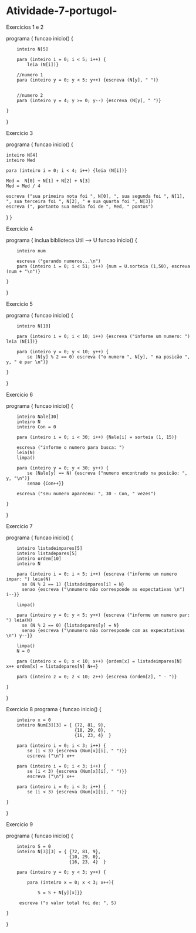 # Atividade-7-portugol-

Exercicios 1 e 2

programa {
	funcao inicio() {
		
		inteiro N[5]
		
		para (inteiro i = 0; i < 5; i++) {
		    leia (N[i])}
		
		//numero 1
		para (inteiro y = 0; y < 5; y++) {escreva (N[y], " ")}
		
		
		//numero 2
		para (inteiro y = 4; y >= 0; y--) {escreva (N[y], " ")}
		 
	}
}



Exercicio 3

programa { funcao inicio() {

	inteiro N[4]
	inteiro Med
	
	para (inteiro i = 0; i < 4; i++) {leia (N[i])}
	
	Med =  N[0] + N[1] + N[2] + N[3]
	Med = Med / 4
	
	escreva ("sua primeira nota foi ", N[0], ", sua segunda foi ", N[1], ", sua terceira foi ", N[2], " e sua quarta foi ", N[3])
	escreva (", portanto sua media foi de ", Med, " pontos")
	
}
}



Exercicio 4

programa { 
    inclua biblioteca Util --> U
	funcao inicio() {
		
		inteiro num
		
		escreva ("gerando numeros...\n")
		para (inteiro i = 0; i < 51; i++) {num = U.sorteia (1,50), escreva (num + "\n")} 
		
	}
}



Exercicio 5

programa {
	funcao inicio() {
		
		inteiro N[10]
		
		para (inteiro i = 0; i < 10; i++) {escreva ("informe um numero: ") leia (N[i])}
		
		para (inteiro y = 0; y < 10; y++) {
		    se (N[y] % 2 == 0) escreva ("o numero ", N[y], " na posicão ", y, " é par \n")}
		
	}
}



Exercicio 6

programa {
	funcao inicio() {
		
		inteiro Nale[30]
		inteiro N
		inteiro Con = 0
		
		para (inteiro i = 0; i < 30; i++) {Nale[i] = sorteia (1, 15)}
		
		escreva ("informe o numero para busca: ")
		leia(N)
		limpa()
		
		para (inteiro y = 0; y < 30; y++) {
		    se (Nale[y] == N) {escreva ("numero encontrado na posicão: ", y, "\n")}
		    senao {Con++}}
		    
		escreva ("seu numero apareceu: ", 30 - Con, " vezes")
		
	}
}



Exercicio 7

programa {
	funcao inicio() {
		
		inteiro listadeimpares[5]
		inteiro listadepares[5]
		inteiro ordem[10]
		inteiro N
		
		para (inteiro i = 0; i < 5; i++) {escreva ("informe um numero impar: ") leia(N)
		  se (N % 2 == 1) {listadeimpares[i] = N}
		  senao {escreva ("\nnumero não corresponde as expectativas \n") i--}}
		
		limpa() 
		
	    para (inteiro y = 0; y < 5; y++) {escreva ("informe um numero par: ") leia(N)
	      se (N % 2 == 0) {listadepares[y] = N}
	      senao {escreva ("\nnumero não corresponde com as expecatativas \n") y--}}
	      
	    limpa()
	    N = 0
	    
	    para (inteiro x = 0; x < 10; x++) {ordem[x] = listadeimpares[N] x++ ordem[x] = listadepares[N] N++}
	    
	    para (inteiro z = 0; z < 10; z++) {escreva (ordem[z], " - ")}
		
	}
}


Exercicio 8
programa {
	funcao inicio() {
	    
		inteiro x = 0
		inteiro Num[3][3] = { {72, 81, 9},
		                      {10, 29, 0},
		                      {16, 23, 4}  }
		
		para (inteiro i = 0; i < 3; i++) { 
		    se (i < 3) {escreva (Num[x][i], " ")}}
		    escreva ("\n") x++
		    
	    para (inteiro i = 0; i < 3; i++) { 
		    se (i < 3) {escreva (Num[x][i], " ")}}
		    escreva ("\n") x++
		    
		para (inteiro i = 0; i < 3; i++) { 
		    se (i < 3) {escreva (Num[x][i], " ")}}
		    
	}
}



Exercicio 9

programa {
	funcao inicio() {
	    
	    inteiro S = 0
		inteiro N[3][3] = { {72, 81, 9},
		                    {10, 29, 0},
		                    {16, 23, 4}  }
		
		para (inteiro y = 0; y < 3; y++) {
		    
		    para (inteiro x = 0; x < 3; x++){ 
		        
		        S = S + N[y][x]}}
		        
		 escreva ("o valor total foi de: ", S)
		
	}
}


